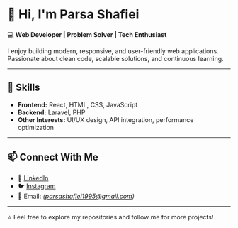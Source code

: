 # 👋 Hi, I'm Parsa Shafiei  

💻 **Web Developer | Problem Solver | Tech Enthusiast**  

I enjoy building modern, responsive, and user-friendly web applications. Passionate about clean code, scalable solutions, and continuous learning.  

---

## 🚀 Skills  
- **Frontend:** React, HTML, CSS, JavaScript  
- **Backend:** Laravel, PHP  
- **Other Interests:** UI/UX design, API integration, performance optimization  

---

## 📫 Connect With Me  
- 💼 [LinkedIn](https://www.linkedin.com/in/parsashafiei/)  
- 🐦 [Instagram](https://www.instagram.com/itsp4rs4/)  
- 📧 Email: _(parsashafiei1995@gmail.com)_  

---

⭐️ Feel free to explore my repositories and follow me for more projects!  
